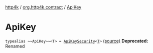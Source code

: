 [http4k](../index.md) / [org.http4k.contract](index.md) / [ApiKey](./-api-key.md)

# ApiKey

`typealias ~~ApiKey~~<T> = `[`ApiKeySecurity`](-api-key-security/index.md)`<`[`T`](-api-key.md#T)`>` [(source)](https://github.com/http4k/http4k/blob/master/http4k-contract/src/main/kotlin/org/http4k/contract/Security.kt#L61)
**Deprecated:** Renamed

